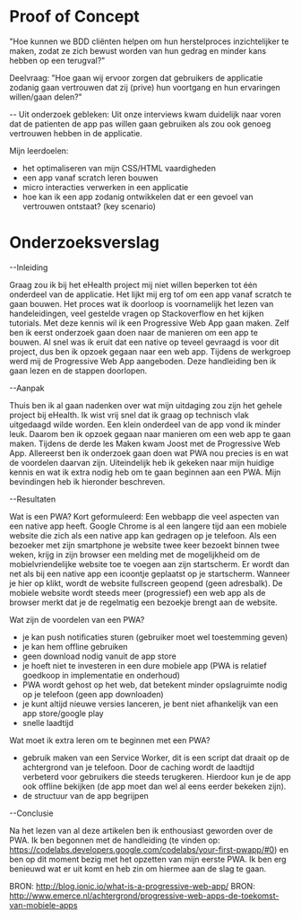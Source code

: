 # Proof of Concept 

"Hoe kunnen we BDD cliënten helpen om hun herstelproces inzichtelijker te maken, zodat ze zich bewust worden van hun gedrag en minder kans hebben op een terugval?"

Deelvraag: "Hoe gaan wij ervoor zorgen dat gebruikers de applicatie zodanig gaan vertrouwen dat zij (prive) hun voortgang en hun ervaringen willen/gaan delen?" 

-- Uit onderzoek gebleken: Uit onze interviews kwam duidelijk naar voren dat de patienten de app pas willen gaan gebruiken als zou ook genoeg vertrouwen hebben in de applicatie. 

Mijn leerdoelen:
- het optimaliseren van mijn CSS/HTML vaardigheden 
- een app vanaf scratch leren bouwen 
- micro interacties verwerken in een applicatie
- hoe kan ik een app zodanig ontwikkelen dat er een gevoel van vertrouwen ontstaat? (key scenario) 

# Onderzoeksverslag 

--Inleiding

Graag zou ik bij het eHealth project mij niet willen beperken tot één onderdeel van de applicatie. Het lijkt mij erg tof om een app vanaf scratch te gaan bouwen. Het proces wat ik doorloop is voornamelijk het lezen van handeleidingen, veel gestelde vragen op Stackoverflow en het kijken tutorials. Met deze kennis wil ik een Progressive Web App gaan maken. Zelf ben ik eerst onderzoek gaan doen naar de manieren om een app te bouwen. Al snel was ik eruit dat een native op teveel gevraagd is voor dit project, dus ben ik opzoek gegaan naar een web app. Tijdens de werkgroep werd mij de Progressive Web App aangeboden. Deze handleiding ben ik gaan lezen en de stappen doorlopen. 

--Aanpak

Thuis ben ik al gaan nadenken over wat mijn uitdaging zou zijn het gehele project bij eHealth. Ik wist vrij snel dat ik graag op technisch vlak uitgedaagd wilde worden. Een klein onderdeel van de app vond ik minder leuk. Daarom ben ik opzoek gegaan naar manieren om een web app te gaan maken. Tijdens de derde les Maken kwam Joost met de Progressive Web App. Allereerst ben ik onderzoek gaan doen wat PWA nou precies is en wat de voordelen daarvan zijn. Uiteindelijk heb ik gekeken naar mijn huidige kennis en wat ik extra nodig heb om te gaan beginnen aan een PWA. Mijn bevindingen heb ik hieronder beschreven. 

--Resultaten

Wat is een PWA?
Kort geformuleerd: Een webbapp die veel aspecten van een native app heeft. 
Google Chrome is al een langere tijd aan een mobiele website die zich als een native app kan gedragen op je telefoon. Als een bezoeker met zijn smartphone je website twee keer bezoekt binnen twee weken, krijg in zijn browser een melding met de mogelijkheid om de mobielvriendelijke website toe te voegen aan zijn startscherm. Er wordt dan net als bij een native app een icoontje geplaatst op je startscherm. Wanneer je hier op klikt, wordt de website fullscreen geopend (geen adresbalk). De mobiele website wordt steeds meer (progressief) een web app als de browser merkt dat je de regelmatig een bezoekje brengt aan de website. 

Wat zijn de voordelen van een PWA?
- je kan push notificaties sturen (gebruiker moet wel toestemming geven)
- je kan hem offline gebruiken 
- geen download nodig vanuit de app store
- je hoeft niet te investeren in een dure mobiele app (PWA is relatief goedkoop in implementatie en onderhoud)
- PWA wordt gehost op het web, dat betekent minder opslagruimte nodig op je telefoon (geen app downloaden)
- je kunt altijd nieuwe versies lanceren, je bent niet afhankelijk van een app store/google play
- snelle laadtijd

Wat moet ik extra leren om te beginnen met een PWA?
- gebruik maken van een Service Worker, dit is een script dat draait op de achtergrond van je telefoon. Door de caching wordt de laadtijd verbeterd voor gebruikers die steeds terugkeren. Hierdoor kun je de app ook offline bekijken (de app moet dan wel al eens eerder bekeken zijn). 
- de structuur van de app begrijpen

--Conclusie

Na het lezen van al deze artikelen ben ik enthousiast geworden over de PWA. Ik ben begonnen met de handleiding (te vinden op: https://codelabs.developers.google.com/codelabs/your-first-pwapp/#0) en ben op dit moment bezig met het opzetten van mijn eerste PWA. Ik ben erg benieuwd wat er uit komt en heb zin om hiermee aan de slag te gaan. 

BRON: http://blog.ionic.io/what-is-a-progressive-web-app/
BRON: http://www.emerce.nl/achtergrond/progressive-web-apps-de-toekomst-van-mobiele-apps

